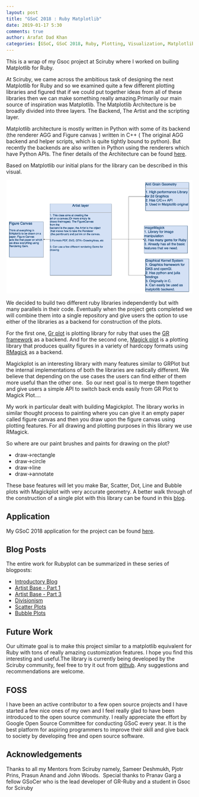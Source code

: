 ```yaml
---
layout: post
title: "GSoC 2018 : Ruby Matplotlib"
date: 2019-01-17 5:30
comments: true
author: Arafat Dad Khan
categories: [GSoC, GSoC 2018, Ruby, Plotting, Visualization, Matplotlib]
---
```


This is a wrap of my Gsoc project at Sciruby where I worked on builing Matplotlib for Ruby.

At Sciruby, we came across the ambitious task of designing the next Matplotlib for Ruby and so we examined quite a few different plotting libraries and figured that if we could put together ideas from all of these libraries then we can make something really amazing.Primarily our main source of inspiration was Matplotlib. The Matplotlib Architecture is be broadly divided into three layers. The Backend, The Artist and the scripting layer.

Matplotlib architecture is mostly written in Python with some of its backend (the renderer AGG and Figure canvas ) written in C++ ( The original AGG backend and helper scripts, which is quite tightly bound to python). But recently the backends are also written in Python using the renderers which have Python APIs. The finer details of the Architecture can be found [here](https://www.aosabook.org/en/matplotlib.html).


Based on Matplotlib our initial plans for the library can be described in this visual.

![Image](https://raw.githubusercontent.com/Arafatk/hagura/gh-pages/images/Screen%20Shot%202019-01-28%20at%201.27.11%20PM.png)

We decided to build two different ruby libraries independently but with many parallels in their code. Eventually when the project gets completed we will combine them into a single repository and give users the option to use either of the libraries as a backend for construction of the plots.

For the first one, [Gr plot](https://github.com/pgtgrly/GRruby-extension/) is plotting library for ruby that uses the [GR framework](https://gr-framework.org/) as a backend.
And for the second one, [Magick plot](https://github.com/Arafatk/magick-rubyplot/) is a plotting library that produces quality figures in a variety of hardcopy formats using [RMagick](https://rmagick.github.io/) as a backend.

 Magickplot is an interesting library with many features similar to GRPlot but the internal implementations of both the libraries are radically different. We believe that depending on the use cases the users can find either of them more useful than the other one. 
So our next goal is to merge them together and give users a simple API to switch back ends easily from GR Plot to Magick Plot….

My work in particular dealt with building Magickplot. The library works in similar thought process to painting where you can give it an empty paper called figure canvas and then you draw upon the figure canvas using plotting features. For all drawing and plotting purposes in this library we use RMagick.

So where are our paint brushes and paints for drawing on the plot?

*    draw->rectangle
*    draw->circle
*    draw->line
*    draw->annotate      

These base features will let you make Bar, Scatter, Dot, Line and Bubble plots with Magickplot with very accurate geometry. A better walk through of the construction of a single plot with this library can be found in this [blog](https://arafatk.github.io/hagura/2018/07/19/bubble-base.html).

## Application

My GSoC 2018 application for the project can be found [here](https://docs.google.com/document/d/1t7jJKMaPjFI7pbjfMSG7eh6YmqqIE0qEoXXqsxROlYs/edit?usp=sharing).

## Blog Posts
The entire work for Rubyplot can be summarized in these series of blogposts:

* [Introductory Blog](https://arafatk.github.io/hagura/2018/06/20/introductions.html)
* [Artist Base - Part 1](https://arafatk.github.io/hagura/2018/06/21/ArtistBase-1.html)
* [Artist Base - Part 3](https://arafatk.github.io/hagura/2018/06/22/ArtistBase-2.html)
* [Divisionism](https://arafatk.github.io/hagura/2018/07/11/Plot-Constructions.html)
* [Scatter Plots](https://arafatk.github.io/hagura/2018/07/12/scatter-base.html)
* [Bubble Plots](https://arafatk.github.io/hagura/2018/07/19/bubble-base.html)


## Future Work

Our ultimate goal is to make this project similar to a matplotlib equivalent for Ruby with tons of really amazing customization features. I hope you find this interesting and useful.The library is currently being developed by the Sciruby community, feel free to try it out from [github](https://github.com/SciRuby/rubyplot/). Any suggestions and recommendations are welcome.

## FOSS

I have been an active contributor to a few open source projects and I have started a few
nice ones of my own and I feel really glad to have been introduced to the open
source community. I really appreciate the effort by Google Open Source Committee for conducting GSoC every year. It is the best platform for aspiring programmers to improve their skill and give back to society by developing free and open source software.

## Acknowledgements

Thanks to all my Mentors from Sciruby namely, Sameer Deshmukh, Pjotr Prins, Prasun Anand and  John Woods. 
Special thanks to Pranav Garg a fellow GSoCer who is the lead developer of GR-Ruby and a student in Gsoc for Sciruby

